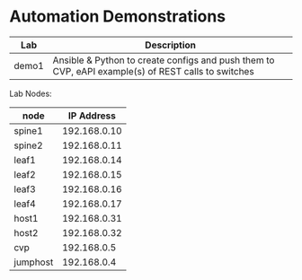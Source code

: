 # Automation Demonstrations
| Lab | Description |
| --- | --- |
| demo1 | Ansible & Python to create configs and push them to CVP, eAPI example(s) of REST calls to switches |

Lab Nodes:

| node | IP Address |
| --- | --- |
| spine1 | 192.168.0.10 |
| spine2 | 192.168.0.11 |
| leaf1 | 192.168.0.14 |
| leaf2 | 192.168.0.15 | 
| leaf3 | 192.168.0.16 |
| leaf4 | 192.168.0.17 |
| host1 | 192.168.0.31 |
| host2 | 192.168.0.32 |
| cvp | 192.168.0.5 |
| jumphost | 192.168.0.4 |
